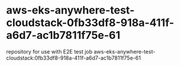 # aws-eks-anywhere-test-cloudstack-0fb33df8-918a-411f-a6d7-ac1b7811f75e-61
repository for use with E2E test job aws-eks-anywhere-test-cloudstack:0fb33df8-918a-411f-a6d7-ac1b7811f75e-61
